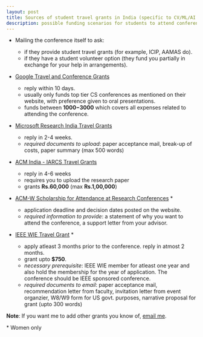 ```yaml
---
layout: post
title: Sources of student travel grants in India (specific to CV/ML/AI conferences)
description: possible funding scenarios for students to attend conferences outside India
---
```


* Mailing the conference itself to ask:
    - if they provide student travel grants (for example, ICIP, AAMAS do).
    - if they have a student volunteer option (they fund you partially in exchange for your help in arrangements).


* [Google Travel and Conference Grants](https://buildyourfuture.withgoogle.com/scholarships/google-travel-and-conference-grants/#!?detail-content-tabby_activeEl=detail-india-content) 

    - reply within 10 days.
    - usually only funds top tier CS conferences as mentioned on their website, with preference given to oral presentations.
    - funds between **$1000-$3000** which covers all expenses related to attending the conference.

* [Microsoft Research India Travel Grants](https://msrprograms.cloudapp.net/TravelGrants/)

    - reply in 2-4 weeks. 
    - *required documents to upload*: paper acceptance mail, break-up of costs, paper summary (max 500 words)

* [ACM India - IARCS Travel Grants](https://www.iarcs.org.in/activities/grants.php)

    - reply in 4-6 weeks
    - requires you to upload the research paper
    - grants **Rs.60,000** (max **Rs.1,00,000**)

* [ACM-W Scholarship for Attendance at Research Conferences](https://women.acm.org/scholarships/) *

    - application deadline and decision dates posted on the website.
    - *required information to provide*: a statement of why you want to attend the conference, a support letter from your advisor.

* [IEEE WIE Travel Grant](https://wie.ieee.org/travel-grant/) *
    
    - apply atleast 3 months prior to the conference. reply in atmost 2 months.
    - grant upto **$750**.
    - *necessary prerequisite*: IEEE WIE member for atleast one year and also hold the membership for the year of application. The conference should be IEEE sponsored conference.
    - *required documents to email*: paper acceptance mail, recommendation letter from faculty, invitation letter from event organzier, W8/W9 form for US govt. purposes, narrative proposal for grant (upto 300 words)



**Note**: If you want me to add other grants you know of, [email me](mail-to:kasarla.tejaswi@research.iiit.ac.in).

\* Women only
